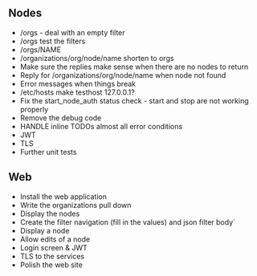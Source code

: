 ## Nodes
* /orgs - deal with  an empty filter
* /orgs test the filters
* /orgs/NAME
* /organizations/org/node/name shorten to orgs
* Make sure the replies make sense when there are no nodes to return
* Reply for /organizations/org/node/name when node not found
* Error messages when things break
* /etc/hosts make testhost 127.0.0.1?
* Fix the start_node_auth status check - start and stop are not working properly
* Remove the debug code
* HANDLE inline TODOs almost all error conditions
* JWT
* TLS
* Further unit tests

## Web
* Install the web application
* Write the organizations pull down
* Display the nodes 
* Create the filter navigation (fill in the values) and json filter body`
* Display a node
* Allow edits of a node
* Login screen & JWT
* TLS to the services
* Polish the web site
